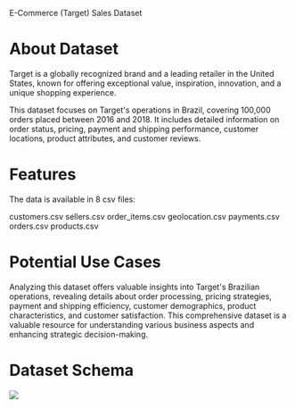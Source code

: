 E-Commerce (Target) Sales Dataset
# About Dataset
Target is a globally recognized brand and a leading retailer in the United States, known for offering exceptional value, inspiration, innovation, and a unique shopping experience.

This dataset focuses on Target's operations in Brazil, covering 100,000 orders placed between 2016 and 2018. It includes detailed information on order status, pricing, payment and shipping performance, customer locations, product attributes, and customer reviews.

# Features
The data is available in 8 csv files:

customers.csv
sellers.csv
order_items.csv
geolocation.csv
payments.csv
orders.csv
products.csv
# Potential Use Cases
Analyzing this dataset offers valuable insights into Target's Brazilian operations, revealing details about order processing, pricing strategies, payment and shipping efficiency, customer demographics, product characteristics, and customer satisfaction. This comprehensive dataset is a valuable resource for understanding various business aspects and enhancing strategic decision-making.

# Dataset Schema
<img src="https://www.googleapis.com/download/storage/v1/b/kaggle-user-content/o/inbox%2F15074417%2Fb15a300fe807965428250762308c248b%2FUntitled.png?generation=1716400390272599&alt=media">
